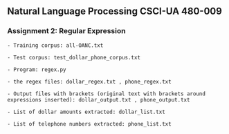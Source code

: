 ## Natural Language Processing CSCI-UA 480-009
### Assignment 2: Regular Expression


	- Training corpus: all-OANC.txt

	- Test corpus: test_dollar_phone_corpus.txt

	- Program: regex.py

	- the regex files: dollar_regex.txt , phone_regex.txt

	- Output files with brackets (original text with brackets around expressions inserted): dollar_output.txt , phone_output.txt

	- List of dollar amounts extracted: dollar_list.txt
	
	- List of telephone numbers extracted: phone_list.txt